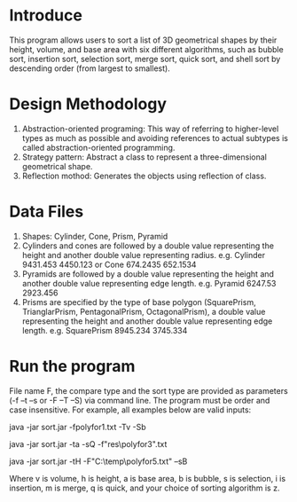 # Introduce
This program allows users to sort a list of 3D geometrical shapes by their height, volume, and base area with six different algorithms, such as bubble sort, insertion sort, selection sort, merge sort, quick sort, and shell sort by descending order  (from largest to smallest).

# Design Methodology
 1. Abstraction-oriented programing: This way of referring to higher-level types as much as possible and avoiding references to actual subtypes is called abstraction-oriented programming.
 2. Strategy pattern: Abstract a class to represent a three-dimensional geometrical shape.
 3. Reflection mothod: Generates the objects using reflection of class.

# Data Files
 1. Shapes: Cylinder, Cone, Prism, Pyramid
 2. Cylinders and cones are followed by a double value representing the height and another double value representing radius.
   e.g. Cylinder 9431.453 4450.123 or Cone 674.2435 652.1534
 3. Pyramids are followed by a double value representing the height and another double value representing edge length.
   e.g. Pyramid 6247.53 2923.456
 4. Prisms are specified by the type of base polygon (SquarePrism, TrianglarPrism, PentagonalPrism, OctagonalPrism), a double value representing the height and another double value representing edge length.
   e.g. SquarePrism 8945.234 3745.334
 
# Run the program
File name F, the compare type and the sort type are provided as parameters (-f –t –s or -F –T –S) via command line. The program must be order and case insensitive. For example, all examples below are valid inputs:
 
  java -jar sort.jar -fpolyfor1.txt -Tv -Sb
 
  java -jar sort.jar -ta -sQ -f"res\polyfor3".txt
 
  java -jar sort.jar -tH -F"C:\temp\polyfor5.txt" –sB
 
Where v is volume, h is height, a is base area, b is bubble, s is selection, i is insertion, m is merge, q is quick, and your choice of sorting algorithm is z.
